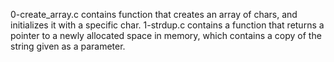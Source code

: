 0-create_array.c contains function that creates an array of chars, and initializes it with a specific char.
1-strdup.c contains a  function that returns a pointer to a newly allocated space in memory, which contains a copy of the string given as a parameter.


